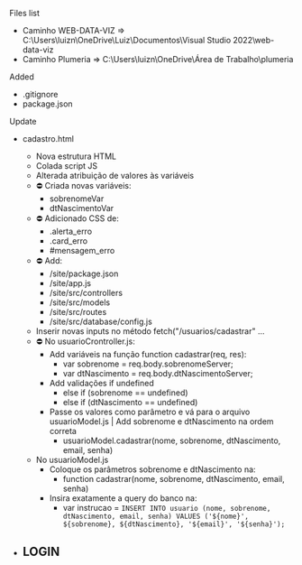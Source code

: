 Files list

- Caminho WEB-DATA-VIZ => C:\Users\luizn\OneDrive\Luiz\Documentos\Visual Studio 2022\web-data-viz
- Caminho Plumeria => C:\Users\luizn\OneDrive\Área de Trabalho\plumeria

Added 
- .gitignore
- package.json

Update 
- cadastro.html 
    - Nova estrutura HTML 
    - Colada script JS
    - Alterada atribuição de valores às variáveis
    - ⛔ Criada novas variáveis:
        - sobrenomeVar
        - dtNascimentoVar
    - ⛔ Adicionado CSS de:
        - .alerta_erro
        - .card_erro
        - #mensagem_erro
    - ⛔ Add:
        - /site/package.json
        - /site/app.js
        - /site/src/controllers
        - /site/src/models
        - /site/src/routes
        - /site/src/database/config.js
    - Inserir novas inputs no método fetch("/usuarios/cadastrar" ...
    -  ⛔ No usuarioCrontroller.js:
        - Add variáveis na função function cadastrar(req, res):
            - var sobrenome = req.body.sobrenomeServer;
            - var dtNascimento = req.body.dtNascimentoServer;
        - Add validações if undefined
            - else if (sobrenome == undefined) 
            - else if (dtNascimento == undefined) 
        - Passe os valores como parâmetro e vá para o arquivo usuarioModel.js | Add sobrenome e dtNascimento na ordem correta
            -  usuarioModel.cadastrar(nome, sobrenome, dtNascimento, email, senha)
    - No usuarioModel.js
        - Coloque os parâmetros sobrenome e dtNascimento na:     
            - function cadastrar(nome, sobrenome, dtNascimento, email, senha)
        - Insira exatamente a query do banco na:
            - var instrucao = `INSERT INTO usuario (nome, sobrenome, dtNascimento, email, senha) VALUES ('${nome}', ${sobrenome}, ${dtNascimento}, '${email}', '${senha}');`


- LOGIN
    - 